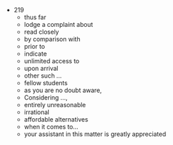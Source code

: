  - 219
    - thus far
    - lodge a complaint about
    - read closely
    - by comparison with
    - prior to
    - indicate
    - unlimited access to 
    - upon arrival
    - other such ...
    - fellow students
    - as you are no doubt aware,
    - Considering ...,
    - entirely unreasonable
    - irrational
    - affordable alternatives
    - when it comes to...
    - your assistant in this matter is greatly appreciated